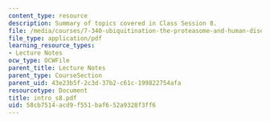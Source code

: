 ```yaml
---
content_type: resource
description: Summary of topics covered in Class Session 8.
file: /media/courses/7-340-ubiquitination-the-proteasome-and-human-disease-fall-2004/58cb7514acd9f551baf652a9328f3ff6_intro_s8.pdf
file_type: application/pdf
learning_resource_types:
- Lecture Notes
ocw_type: OCWFile
parent_title: Lecture Notes
parent_type: CourseSection
parent_uid: 43e23b5f-2c3d-37b2-c61c-199822754afa
resourcetype: Document
title: intro_s8.pdf
uid: 58cb7514-acd9-f551-baf6-52a9328f3ff6
---
```

